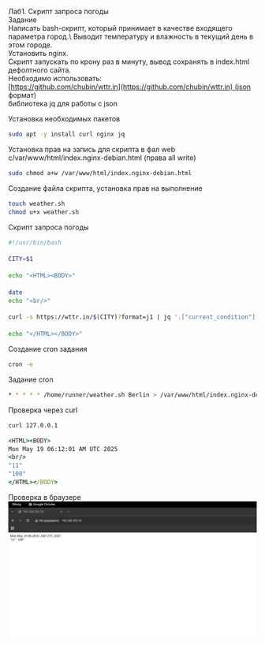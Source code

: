 Лаб1. Скрипт запроса погоды\
Задание\
Написать bash-скрипт, который принимает в качестве входящего параметра город.\ 
Выводит температуру и влажность в текущий день в этом городе.\
Установить nginx.\
Скрипт запускать по крону раз в минуту, вывод сохранять в index.html дефолтного сайта.\
Необходимо использовать:\
[https://github.com/chubin/wttr.in](https://github.com/chubin/wttr.in) (json формат)\
библиотека jq для работы с json



Установка необходимых пакетов
```bash
sudo apt -y install curl nginx jq
```

Установка прав на запись для скрипта в фал web с/var/www/html/index.nginx-debian.html (права all write)
```bash
sudo chmod a+w /var/www/html/index.nginx-debian.html
```

Создание  файла скрипта, установка прав на выполнение
```bash
touch weather.sh
chmod u+x weather.sh
```

Скрипт запроса погоды
```bash
#!/usr/bin/bash 

CITY=$1

echo "<HTML><BODY>"

date
echo "<br/>"

curl -s https://wttr.in/$(CITY)?format=j1 | jq '.["current_condition"][0] | .temp_C,.humidity'

echo "</HTML></BODY>"
```

Создание cron задания
```bash
cron -e
```

Задание cron
```bash
* * * * * /home/runner/weather.sh Berlin > /var/www/html/index.nginx-debian.html 2>> /home/runner/wather.err
```

Проверка через curl
```bash
curl 127.0.0.1
```

```cmd
<HTML><BODY>
Mon May 19 06:12:01 AM UTC 2025
<br/>
"11"
"100"
</HTML></BODY>
```

Проверка в браузере
![README](test.png)
